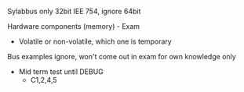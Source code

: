 Sylabbus only 32bit IEE 754, ignore 64bit

Hardware components (memory) - Exam

- Volatile or non-volatile, which one is temporary

Bus examples ignore, won't come out in exam for own knowledge only

- Mid term test until DEBUG
  - C1,2,4,5

